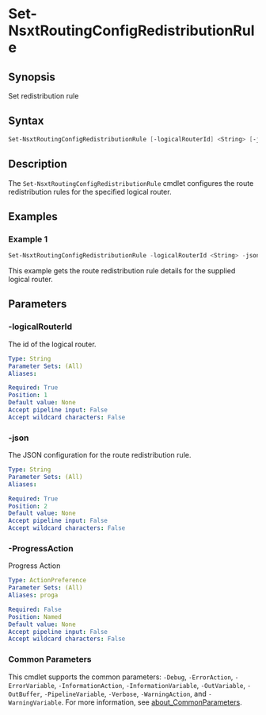 # Set-NsxtRoutingConfigRedistributionRule

## Synopsis

Set redistribution rule

## Syntax

```powershell
Set-NsxtRoutingConfigRedistributionRule [-logicalRouterId] <String> [-json] <String> [-ProgressAction <ActionPreference>] [<CommonParameters>]
```

## Description

The `Set-NsxtRoutingConfigRedistributionRule` cmdlet configures the route redistribution rules for the specified
logical router.

## Examples

### Example 1

```powershell
Set-NsxtRoutingConfigRedistributionRule -logicalRouterId <String> -json <file>
```

This example gets the route redistribution rule details for the supplied logical router.

## Parameters

### -logicalRouterId

The id of the logical router.

```yaml
Type: String
Parameter Sets: (All)
Aliases:

Required: True
Position: 1
Default value: None
Accept pipeline input: False
Accept wildcard characters: False
```

### -json

The JSON configuration for the route redistribution rule.

```yaml
Type: String
Parameter Sets: (All)
Aliases:

Required: True
Position: 2
Default value: None
Accept pipeline input: False
Accept wildcard characters: False
```

### -ProgressAction

Progress Action

```yaml
Type: ActionPreference
Parameter Sets: (All)
Aliases: proga

Required: False
Position: Named
Default value: None
Accept pipeline input: False
Accept wildcard characters: False
```

### Common Parameters

This cmdlet supports the common parameters: `-Debug`, `-ErrorAction`, `-ErrorVariable`, `-InformationAction`, `-InformationVariable`, `-OutVariable`, `-OutBuffer`, `-PipelineVariable`, `-Verbose`, `-WarningAction`, and `-WarningVariable`. For more information, see [about_CommonParameters](http://go.microsoft.com/fwlink/?LinkID=113216).
